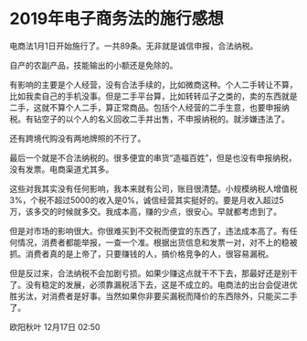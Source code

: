 # 2019年电子商务法的施行感想


电商法1月1日开始施行了。一共89条。无非就是诚信申报，合法纳税。

自产的农副产品，技能输出的小额还是免除的。

有影响的主要是个人经营，没有合法手续的，比如微商这种。个人二手转让不算，比如我卖自己的手机没事。但是二手平台算，比如转转瓜子之类的，卖的东西就是二手，这就不算个人二手，算正常商品。包括个人经营的二手生意，也要申报纳税。有钻空子的以个人的名义回收二手并出售，不申报纳税的。就涉嫌违法了。

还有跨境代购没有两地牌照的不行了。

最后一个就是不合法纳税的。很多便宜的串货“造福百姓”，但是也没有申报纳税，没有发票。电商渠道尤其多。

这些对我其实没有任何影响，我本来就有公司，账目很清楚。小规模纳税人增值税3%，个税不超过5000的收入是0%，诚信经营其实挺好的。要是月收入超过5万，该多交的时候就多交。我成本高，赚的少点，很安心。早就都考虑到了。

但是对市场的影响很大。你很难买到不交税而便宜的东西了，违法成本高了。有任何情况，消费者都能举报，一查一个准。根据出货信息和发票一对，对不上的稳被抓。消费者真的是上帝了，只要赚钱的人，搞价格竞争的人，很容易漏税。

但是反过来，合法纳税不会加剧亏损。如果少赚这点就干不下去，那最好还是别干了。没有稳定的发展，必须靠漏税活下去，这是不成立的。电商法的出台会促进优胜劣汰，对消费者是好事。当然如果你非要买漏税而降价的东西除外，只能买二手了。


欧阳秋叶 12月17日 02:50
